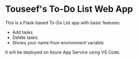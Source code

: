 # Touseef's To-Do List Web App

This is a Flask-based To-Do List app with basic features:
- Add tasks
- Delete tasks
- Shows your name from environment variable

It will be deployed on Azure App Service using VS Code.
